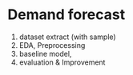 # Demand forecast

1. dataset extract (with sample)
2. EDA, Preprocessing
3. baseline model,
4. evaluation & Improvement
